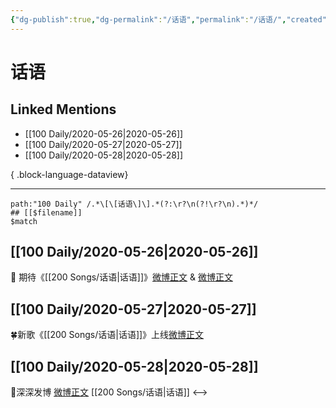 ```yaml
---
{"dg-publish":true,"dg-permalink":"/话语","permalink":"/话语/","created":"2023-04-04T17:50:32.000+08:00","updated":"2023-08-24T18:22:05.642+08:00"}
---
```


# 话语

## Linked Mentions
- [[100 Daily/2020-05-26\|2020-05-26]]
- [[100 Daily/2020-05-27\|2020-05-27]]
- [[100 Daily/2020-05-28\|2020-05-28]]

{ .block-language-dataview}

---

```expander
path:"100 Daily" /.*\[\[话语\]\].*(?:\r?\n(?!\r?\n).*)*/
## [[$filename]]
$match
```
## [[100 Daily/2020-05-26\|2020-05-26]]
💽 期待《[[200 Songs/话语\|话语]]》[微博正文](https://m.weibo.cn/6466290670/4508876391638134) & [微博正文](https://m.weibo.cn/6466290670/4508900935858463)
## [[100 Daily/2020-05-27\|2020-05-27]]
🍀新歌《[[200 Songs/话语\|话语]]》上线[微博正文](https://m.weibo.cn/6466290670/4509287169478430)
## [[100 Daily/2020-05-28\|2020-05-28]]
🎵深深发博 [微博正文](https://m.weibo.cn/6466290670/4509536032928277) [[200 Songs/话语\|话语]]
<-->